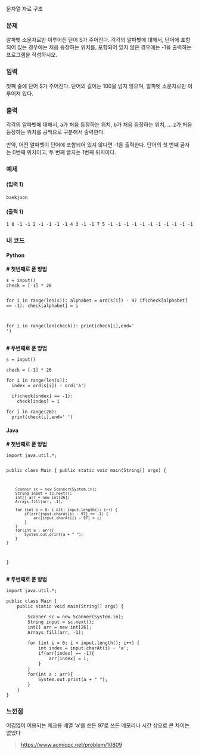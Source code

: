 <p>문자열 자료 구조</p>
<h3 id="문제">문제</h3>
<p>알파벳 소문자로만 이루어진 단어 S가 주어진다. 각각의 알파벳에 대해서, 단어에 포함되어 있는 경우에는 처음 등장하는 위치를, 포함되어 있지 않은 경우에는 -1을 출력하는 프로그램을 작성하시오.</p>
<h3 id="입력">입력</h3>
<p>첫째 줄에 단어 S가 주어진다. 단어의 길이는 100을 넘지 않으며, 알파벳 소문자로만 이루어져 있다.</p>
<h3 id="출력">출력</h3>
<p>각각의 알파벳에 대해서, a가 처음 등장하는 위치, b가 처음 등장하는 위치, ... z가 처음 등장하는 위치를 공백으로 구분해서 출력한다.</p>
<p>만약, 어떤 알파벳이 단어에 포함되어 있지 않다면 -1을 출력한다. 단어의 첫 번째 글자는 0번째 위치이고, 두 번째 글자는 1번째 위치이다.</p>
<h3 id="예제">예제</h3>
<h4 id="입력-1">(입력 1)</h4>
<pre><code>baekjoon</code></pre><h4 id="출력-1">(출력 1)</h4>
<pre><code>1 0 -1 -1 2 -1 -1 -1 -1 4 3 -1 -1 7 5 -1 -1 -1 -1 -1 -1 -1 -1 -1 -1 -1</code></pre><h3 id="내-코드">내 코드</h3>
<h4 id="python">Python</h4>
<p><strong># 첫번째로 푼 방법</strong></p>
<pre><code>s = input()
check = [-1] * 26

for i in range(len(s)):
  alphabet = ord(s[i]) - 97
  if(check[alphabet] == -1):
    check[alphabet] = i

for i in range(len(check)):
  print(check[i],end=' ')</code></pre><p><strong># 두번째로 푼 방법</strong></p>
<pre><code>s = input()

check = [-1] * 26

for i in range(len(s)):
  index = ord(s[i]) - ord('a')

  if(check[index] == -1):
    check[index] = i

for i in range(26):
  print(check[i],end=' ')</code></pre><h4 id="java">Java</h4>
<p><strong># 첫번째로 푼 방법</strong></p>
<pre><code>import java.util.*;

public class Main {
    public static void main(String[] args) {

        Scanner sc = new Scanner(System.in);
        String input = sc.next();
        int[] arr = new int[26];
        Arrays.fill(arr, -1);

        for (int i = 0; i &lt; input.length(); i++) {
            if(arr[input.charAt(i) - 97] == -1) {
                arr[input.charAt(i) - 97] = i;
            }
        }
        for(int a : arr){
            System.out.print(a + " ");
        }
    }
}</code></pre><p><strong># 두번째로 푼 방법</strong></p>
<pre><code>import java.util.*;

public class Main {
    public static void main(String[] args) {

        Scanner sc = new Scanner(System.in);
        String input = sc.next();
        int[] arr = new int[26];
        Arrays.fill(arr, -1);

        for (int i = 0; i &lt; input.length(); i++) {
            int index = input.charAt(i) - 'a';
            if(arr[index] == -1){
                arr[index] = i;
            }
        }
        for(int a : arr){
            System.out.print(a + " ");
        }
    }
}</code></pre><h3 id="느낀점">느낀점</h3>
<p>어김없이 이용되는 체크용 배열
'a'를 쓰든 97로 쓰든 메모리나 시간 상으로 큰 차이는 없었다</p>
<blockquote>
<p><a href="https://www.acmicpc.net/problem/10809">https://www.acmicpc.net/problem/10809</a></p>
</blockquote>